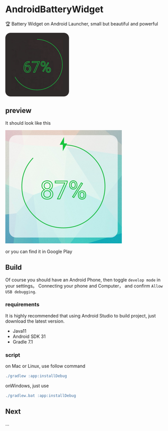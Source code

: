 # AndroidBatteryWidget

🏆 Battery Widget on Android Launcher, small but beautiful and powerful

![Battery Widget App Icon](https://raw.githubusercontent.com/xckevin/AndroidBatteryWidget/master/app/src/main/res/mipmap-mdpi/ic_app.png "App Icon")

## preview

It should look like this

![Battery Widget Preview Image](https://raw.githubusercontent.com/xckevin/AndroidBatteryWidget/master/app/src/main/res/drawable-nodpi/single_widget_preview.png "Preview")

or you can find it in Google Play
## Build

Of course you should have an Android Phone, then toggle `develop mode` in your settings。 Connecting your phone
and Computer， and confirm `Allow USB debugging`.

### requirements

It is highly recommended that using Android Studio to build project, just download the latest version.

+ Java11 
+ Android SDK 31
+ Gradle 7.1

### script

on Mac or Linux, use follow command
```groovy
./gradlew :app:installDebug
```

onWindows, just use
```groovy
./gradlew.bat :app:installDebug
```

## Next

...

